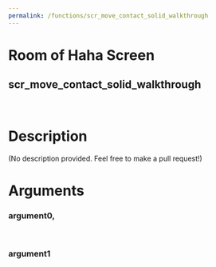 ```yaml
---
permalink: /functions/scr_move_contact_solid_walkthrough
---
```

# Room of Haha Screen  
## scr_move_contact_solid_walkthrough  
&nbsp;  
# Description  
(No description provided. Feel free to make a pull request!) 
&nbsp;  
# Arguments
### argument0, 

&nbsp;  
### argument1

&nbsp;  


